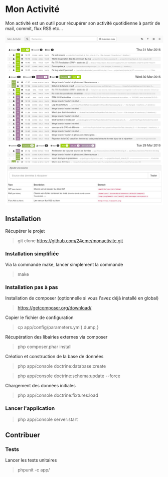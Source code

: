 Mon Activité
============

Mon activité est un outil pour récupérer son activité quotidienne à partir de mail, commit, flux RSS etc...

![Page d'acceuil](docs/interface_home.jpg "Page d'acceuil")
![Liste des sources](docs/interface_source.jpg "Liste des sources")

Installation
------------

Récupérer le projet

> git clone https://github.com/24eme/monactivite.git

### Installation simplifiée

Via la commande make, lancer simplement la commande

> make

### Installation pas à pas

Installation de composer (optionnelle si vous l'avez déjà installé en global)

> https://getcomposer.org/download/

Copier le fichier de configuration

> cp app/config/parameters.yml{.dump,}

Récupération des libairies externes via composer

> php composer.phar install

Création et construction de la base de données

> php app/console doctrine:database:create

> php app/console doctrine:schema:update --force

Chargement des données initiales

> php app/console doctrine:fixtures:load

### Lancer l'application

> php app/console server:start

Contribuer
----------

### Tests

Lancer les tests unitaires

> phpunit -c app/
